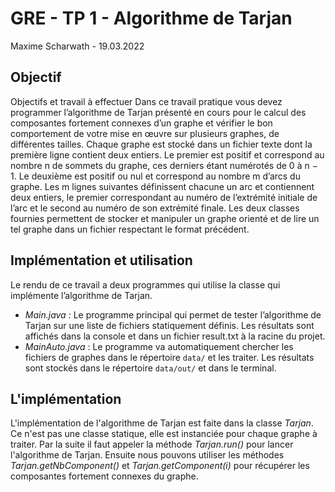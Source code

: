 # GRE - TP 1 - Algorithme de Tarjan
Maxime Scharwath - 19.03.2022
## Objectif
Objectifs et travail à effectuer
Dans ce travail pratique vous devez programmer l’algorithme de Tarjan présenté en cours
pour le calcul des composantes fortement connexes d’un graphe et vérifier le bon comportement de votre mise en œuvre sur plusieurs graphes, de différentes tailles.
Chaque graphe est stocké dans un fichier texte dont la première ligne contient deux entiers.
Le premier est positif et correspond au nombre n de sommets du graphe, ces derniers étant
numérotés de 0 à n − 1. Le deuxième est positif ou nul et correspond au nombre m d’arcs
du graphe. Les m lignes suivantes définissent chacune un arc et contiennent deux entiers,
le premier correspondant au numéro de l’extrémité initiale de l’arc et le second au numéro
de son extrémité finale. Les deux classes fournies permettent de stocker et manipuler un
graphe orienté et de lire un tel graphe dans un fichier respectant le format précédent.

## Implémentation et utilisation
Le rendu de ce travail a deux programmes qui utilise la classe qui implémente l’algorithme de Tarjan.
- *Main.java* : Le programme principal qui permet de tester l’algorithme de Tarjan sur une liste de fichiers statiquement définis. Les résultats sont affichés dans la console et dans un fichier result.txt à la racine du projet.
- *MainAuto.java* : Le programme va automatiquement chercher les fichiers de graphes dans le répertoire `data/` et les traiter. Les résultats sont stockés dans le répertoire `data/out/` et dans le terminal.

## L'implémentation
L'implémentation de l'algorithme de Tarjan est faite dans la classe *Tarjan*.
Ce n'est pas une classe statique, elle est instanciée pour chaque graphe à traiter.
Par la suite il faut appeler la méthode *Tarjan.run()* pour lancer l'algorithme de Tarjan.
Ensuite nous pouvons utiliser les méthodes *Tarjan.getNbComponent()* et *Tarjan.getComponent(i)* pour récupérer les composantes fortement connexes du graphe.